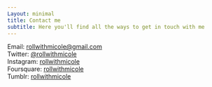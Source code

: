 ```yaml
---
Layout: minimal
title: Contact me
subtitle: Here you'll find all the ways to get in touch with me
---
```

Email: rollwithmicole@gmail.com  
Twitter: [@rollwithmicole](https://twitter.com/rollwithmicole)  
Instagram: [rollwithmicole](https://www.instagram.com/rollwithmicole/)  
Foursquare: [rollwithmicole](https://foursquare.com/rollwithmicole)  
Tumblr: [rollwithmicole](https://rollwithmicole.tumblr.com/)
